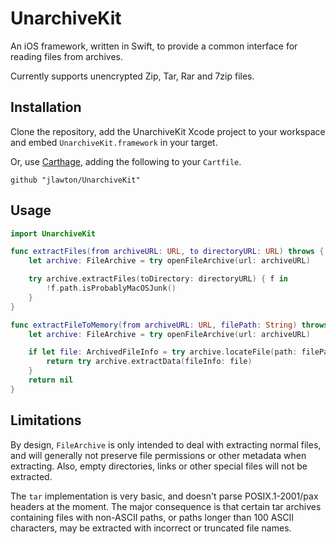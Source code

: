 # UnarchiveKit

An iOS framework, written in Swift, to provide a common interface for reading
files from archives.

Currently supports unencrypted Zip, Tar, Rar and 7zip files.

## Installation

Clone the repository, add the UnarchiveKit Xcode project to your workspace and
embed `UnarchiveKit.framework` in your target.

Or, use [Carthage](https://github.com/Carthage/Carthage), adding the following
to your `Cartfile`.

```
github "jlawton/UnarchiveKit"
```

## Usage

```swift
import UnarchiveKit
```

```swift
func extractFiles(from archiveURL: URL, to directoryURL: URL) throws {
    let archive: FileArchive = try openFileArchive(url: archiveURL)

    try archive.extractFiles(toDirectory: directoryURL) { f in
        !f.path.isProbablyMacOSJunk()
    }
}
```

```swift
func extractFileToMemory(from archiveURL: URL, filePath: String) throws -> Data? {
    let archive: FileArchive = try openFileArchive(url: archiveURL)

    if let file: ArchivedFileInfo = try archive.locateFile(path: filePath) {
        return try archive.extractData(fileInfo: file)
    }
    return nil
}
```

## Limitations

By design, `FileArchive` is only intended to deal with extracting normal files,
and will generally not preserve file permissions or other metadata when
extracting. Also, empty directories, links or other special files will not be
extracted.

The `tar` implementation is very basic, and doesn't parse POSIX.1-2001/pax
headers at the moment. The major consequence is that certain tar archives
containing files with non-ASCII paths, or paths longer than 100 ASCII characters,
may be extracted with incorrect or truncated file names.
